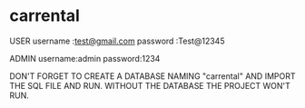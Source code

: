 # carrental
USER    username :test@gmail.com
        password :Test@12345



ADMIN   username:admin
        password:1234



DON'T FORGET TO CREATE A DATABASE NAMING "carrental" AND IMPORT THE SQL FILE AND RUN.
WITHOUT THE DATABASE THE PROJECT WON'T RUN.
